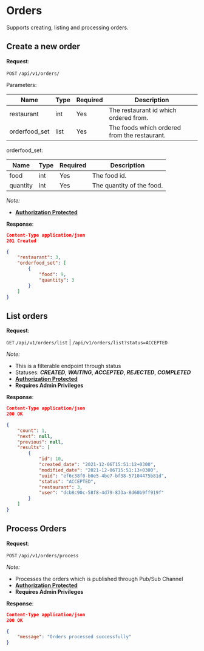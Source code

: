 # Orders

Supports creating, listing and processing orders.

## Create a new order

**Request**:

`POST` `/api/v1/orders/`

Parameters:

Name       | Type   | Required | Description
-----------|--------|----------|------------
restaurant      | int    | Yes      | The restaurant id which ordered from.
orderfood_set   | list   | Yes      | The foods which ordered from the restaurant.

orderfood_set:

Name       | Type | Required | Description
-----------|------|----------|------------
food      | int  | Yes      | The food id.
quantity   | int  | Yes      | The quantity of the food.

*Note:*

- **[Authorization Protected](authentication.md)**

**Response**:

```json
Content-Type application/json
201 Created

{
    "restaurant": 3,
    "orderfood_set": [
        {
            "food": 9,
            "quantity": 3
        }
    ]
}
```

## List orders

**Request**:

`GET` `/api/v1/orders/list` | `/api/v1/orders/list?status=ACCEPTED`

*Note:*

- This is a filterable endpoint through status
- Statuses: **_CREATED_**, **_WAITING_**, **_ACCEPTED_**, **_REJECTED_**, **_COMPLETED_**
- **[Authorization Protected](authentication.md)**
- **Requires Admin Privileges**

**Response**:

```json
Content-Type application/json
200 OK

{
    "count": 1,
    "next": null,
    "previous": null,
    "results": [
        {
            "id": 10,
            "created_date": "2021-12-06T15:51:12+0300",
            "modified_date": "2021-12-06T15:51:13+0300",
            "uuid": "ef6c38f0-b0e5-4be7-bf38-57104475b81d",
            "status": "ACCEPTED",
            "restaurant": 3,
            "user": "dcb8c90c-58f8-4d79-833a-8d60b9ff919f"
        }
    ]
}
```

## Process Orders

**Request**:

`POST` `/api/v1/orders/process`

*Note:*

- Processes the orders which is published through Pub/Sub Channel
- **[Authorization Protected](authentication.md)**
- **Requires Admin Privileges**

**Response**:

```json
Content-Type application/json
200 OK

{
    "message": "Orders processed successfully"
}
```